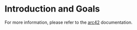 # Introduction and Goals

For more information, please refer to the [arc42](https://docs.arc42.org/section-1/) documentation.
